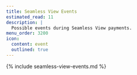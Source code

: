 ```yaml
---
title: Seamless View Events
estimated_read: 11
description: |
  Possible events during Seamless View payments.
menu_order: 3200
icon:
  content: event
  outlined: true
---
```


{% include seamless-view-events.md %}
